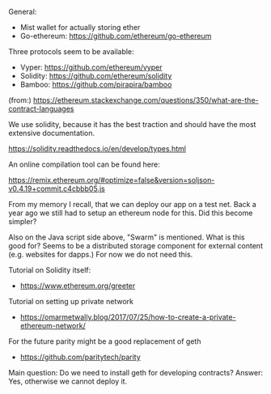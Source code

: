 General:
- Mist wallet for actually storing ether
- Go-ethereum: https://github.com/ethereum/go-ethereum

Three protocols seem to be available:
- Vyper: https://github.com/ethereum/vyper
- Solidity: https://github.com/ethereum/solidity
- Bamboo: https://github.com/pirapira/bamboo

(from:) https://ethereum.stackexchange.com/questions/350/what-are-the-contract-languages

We use solidity, because it has the best traction and should have the most
extensive documentation.

https://solidity.readthedocs.io/en/develop/types.html

An online compilation tool can be found here:

https://remix.ethereum.org/#optimize=false&version=soljson-v0.4.19+commit.c4cbbb05.js

From my memory I recall, that we can deploy our app on a test net. Back a year
ago we still had to setup an ethereum node for this. Did this become simpler?

Also on the Java script side above, "Swarm" is mentioned. What is this good for?
Seems to be a distributed storage component for external content (e.g. websites
for dapps.) For now we do not need this.

Tutorial on Solidity itself:
- https://www.ethereum.org/greeter

Tutorial on setting up private network
- https://omarmetwally.blog/2017/07/25/how-to-create-a-private-ethereum-network/

For the future parity might be a good replacement of geth
- https://github.com/paritytech/parity

Main question: Do we need to install geth for developing contracts?
Answer: Yes, otherwise we cannot deploy it.
